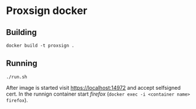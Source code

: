 # Proxsign docker

## Building

`docker build -t proxsign .`

## Running

`./run.sh`

After image is started visit [https://localhost:14972](https://localhos:14972) and accept selfsigned cert.
In the runnign container start *firefox* (`docker exec -i <container name> firefox`). 
